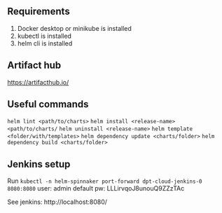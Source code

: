 ## Requirements
1. Docker desktop or minikube is installed
2. kubectl is installed
3. helm cli is installed


## Artifact hub
https://artifacthub.io/

## Useful commands
`helm lint <path/to/charts>`
`helm install <release-name> <path/to/charts/`
`helm uninstall <release-name>`
`helm template <folder/with/templates>`
`helm dependency update <charts/folder>`
`helm dependency build <charts/folder>`

## Jenkins setup
Run 
`kubectl -n helm-spinnaker port-forward dpt-cloud-jenkins-0 8080:8080`
user: admin
default pw: LLLirvqoJ8unouQ9ZZzTAc

See jenkins: http://localhost:8080/